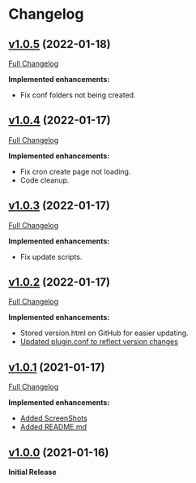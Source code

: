 # Changelog

## [v1.0.5](https://github.com/adrianb11/directadmin_rclone_backup/tree/v1.0.5) (2022-01-18)

[Full Changelog](https://github.com/adrianb11/directadmin_rclone_backup/compare/v1.0.4...v1.0.5)

**Implemented enhancements:**

- Fix conf folders not being created.

## [v1.0.4](https://github.com/adrianb11/directadmin_rclone_backup/tree/v1.0.4) (2022-01-17)

[Full Changelog](https://github.com/adrianb11/directadmin_rclone_backup/compare/v1.0.3...v1.0.4)

**Implemented enhancements:**

- Fix cron create page not loading.
- Code cleanup.

## [v1.0.3](https://github.com/adrianb11/directadmin_rclone_backup/tree/v1.0.3) (2022-01-17)

[Full Changelog](https://github.com/adrianb11/directadmin_rclone_backup/compare/v1.0.2...v1.0.3)

**Implemented enhancements:**

- Fix update scripts.

## [v1.0.2](https://github.com/adrianb11/directadmin_rclone_backup/tree/v1.0.2) (2022-01-17)

[Full Changelog](https://github.com/adrianb11/directadmin_rclone_backup/compare/v1.0.1...v1.0.2)

**Implemented enhancements:**

- Stored version.html on GitHub for easier updating.
- [Updated plugin.conf to reflect version changes](https://github.com/adrianb11/directadmin_rclone_backup/tree/master/plugin.conf)

## [v1.0.1](https://github.com/adrianb11/directadmin_rclone_backup/tree/v1.0.1) (2021-01-17)

[Full Changelog](https://github.com/adrianb11/directadmin_rclone_backup/compare/v1.0.0...v1.0.1)

**Implemented enhancements:**

- [Added ScreenShots](https://github.com/adrianb11/directadmin_rclone_backup/tree/master/ScreenShots)
- [Added README.md](README.md)

## [v1.0.0](https://github.com/adrianb11/directadmin_rclone_backup/tree/v1.0.0) (2021-01-16)

**Initial Release**
